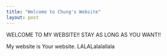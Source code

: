 ```yaml
---
title: "Welcome to Chung's Website"
layout: post
---
```


WELCOME TO MY WEBSITE!!
STAY AS LONG AS YOU WANT!!

My website is Your website.
LALALalalallala
